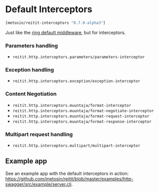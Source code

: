 # Default Interceptors

```clj
[metosin/reitit-interceptors "0.7.0-alpha3"]
```

Just like the [ring default middleware](../ring/default_middleware.md), but for interceptors.

### Parameters handling
* `reitit.http.interceptors.parameters/parameters-interceptor` 

### Exception handling
* `reitit.http.interceptors.exception/exception-interceptor`

### Content Negotiation
* `reitit.http.interceptors.muuntaja/format-interceptor`
* `reitit.http.interceptors.muuntaja/format-negotiate-interceptor`
* `reitit.http.interceptors.muuntaja/format-request-interceptor`
* `reitit.http.interceptors.muuntaja/format-response-interceptor`

### Multipart request handling
* `reitit.http.interceptors.multipart/multipart-interceptor`

## Example app

See an example app with the default interceptors in action: https://github.com/metosin/reitit/blob/master/examples/http-swagger/src/example/server.clj.
